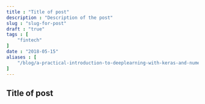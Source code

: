 ```yaml
---
title : "Title of post"
description : "Description of the post"
slug : "slug-for-post"
draft : "true"
tags : [
    "fintech"
]
date : "2018-05-15"
aliases : [
    "/blog/a-practical-introduction-to-deeplearning-with-keras-and-numerai/"
]
---
```


## Title of post
